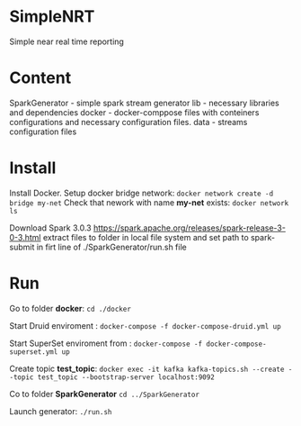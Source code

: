# SimpleNRT
Simple near real time reporting

# Content 
SparkGenerator - simple spark stream generator
lib - necessary libraries and dependencies
docker - docker-comppose files with conteiners configurations and necessary configuration files.
data - streams configuration files

# Install

Install Docker.
Setup docker bridge network:
``docker network create -d bridge my-net``
Check that nework with name **my-net** exists:
``docker network ls``

Download Spark 3.0.3 https://spark.apache.org/releases/spark-release-3-0-3.html
extract files to folder in local file system and set path to spark-submit in firt line of ./SparkGenerator/run.sh file

# Run
Go to  folder **docker**:
``cd ./docker``

Start Druid enviroment :
``docker-compose -f docker-compose-druid.yml up``


Start SuperSet enviroment from :
``docker-compose -f docker-compose-superset.yml up``

Create topic **test_topic**:
``docker exec -it kafka kafka-topics.sh --create --topic test_topic --bootstrap-server localhost:9092``

Co to folder **SparkGenerator**
``cd ../SparkGenerator``

Launch generator:
``./run.sh``
